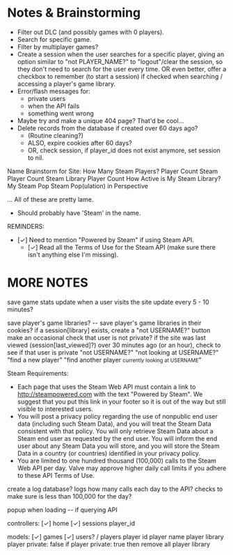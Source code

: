 # Notes & Brainstorming

- Filter out DLC (and possibly games with 0 players).
- Search for specific game.
- Filter by multiplayer games?
- Create a session when the user searches for a specific player, giving an option similar to "not PLAYER_NAME?" to "logout"/clear the session, so they don't need to search for the user every time. OR even better, offer a checkbox to remember (to start a session) if checked when searching / accessing a player's game library.
- Error/flash messages for:
  - private users
  - when the API fails
  - something went wrong
- Maybe try and make a unique 404 page? That'd be cool...
- Delete records from the database if created over 60 days ago?
  - (Routine cleaning?)
  - ALSO, expire cookies after 60 days?
  - OR, check session, if player_id does not exist anymore, set session to nil.

Name Brainstorm for Site:
How Many Steam Players?
Player Count
Steam Player Count
Steam Library Player Count
How Active is My Steam Library?
My Steam Pop
Steam Pop(ulation) in Perspective

... All of these are pretty lame.
- Should probably have 'Steam' in the name.

REMINDERS:
- [✓] Need to mention "Powered by Steam" if using Steam API.
  - [✓] Read all the Terms of Use for the Steam API (make sure there isn't anything else I'm missing).

# MORE NOTES
save game stats
  update when a user visits the site
  update every 5 - 10 minutes?

save player's game libraries? -- save player's game libraries in their cookies?
  if a session[library] exists, create a "not USERNAME?" button
  make an occasional check that user is not private?
    if the site was last viewed (session[last_viewed]?) over 30 minutes ago (or an hour), check to see if that user is private
    "not USERNAME?"
    "not looking at USERNAME?"
    "find a new player"
    "find another player <small>currently looking at USERNAME</small>"

Steam Requirements:
- Each page that uses the Steam Web API must contain a link to http://steampowered.com with the text "Powered by Steam". We suggest that you put this link in your footer so it is out of the way but still visible to interested users.
- You will post a privacy policy regarding the use of nonpublic end user data (including such Steam Data), and you will treat the Steam Data consistent with that policy. You will only retrieve Steam Data about a Steam end user as requested by the end user. You will inform the end user about any Steam Data you will store, and you will store the Steam Data in a country (or countries) identified in your privacy policy.
- You are limited to one hundred thousand (100,000) calls to the Steam Web API per day. Valve may approve higher daily call limits if you adhere to these API Terms of Use.

create a log database?
  logs how many calls each day to the API?
  checks to make sure is less than 100,000 for the day?

popup when loading -- if querying API


controllers:
[✓] home
[✓] sessions
  player_id

models:
[✓] games
[✓] users? / players
  player id
  player name
  player library
  player private: false
    if player private: true then remove all player library
